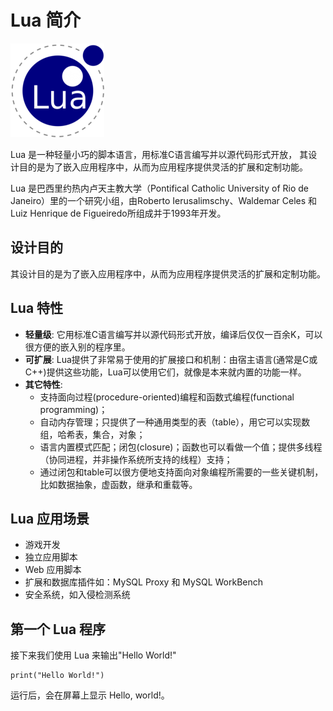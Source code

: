 # Lua 简介

![lua](../img/lua.png)

Lua 是一种轻量小巧的脚本语言，用标准C语言编写并以源代码形式开放， 其设计目的是为了嵌入应用程序中，从而为应用程序提供灵活的扩展和定制功能。

Lua 是巴西里约热内卢天主教大学（Pontifical Catholic University of Rio de Janeiro）里的一个研究小组，由Roberto Ierusalimschy、Waldemar Celes 和 Luiz Henrique de Figueiredo所组成并于1993年开发。

## 设计目的

其设计目的是为了嵌入应用程序中，从而为应用程序提供灵活的扩展和定制功能。

## Lua 特性

*   **轻量级**: 它用标准C语言编写并以源代码形式开放，编译后仅仅一百余K，可以很方便的嵌入别的程序里。
*   **可扩展**: Lua提供了非常易于使用的扩展接口和机制：由宿主语言(通常是C或C++)提供这些功能，Lua可以使用它们，就像是本来就内置的功能一样。
*   **其它特性**:
    *   支持面向过程(procedure-oriented)编程和函数式编程(functional programming)；
    *   自动内存管理；只提供了一种通用类型的表（table），用它可以实现数组，哈希表，集合，对象；
    *   语言内置模式匹配；闭包(closure)；函数也可以看做一个值；提供多线程（协同进程，并非操作系统所支持的线程）支持；
    *   通过闭包和table可以很方便地支持面向对象编程所需要的一些关键机制，比如数据抽象，虚函数，继承和重载等。

## Lua 应用场景

*   游戏开发
*   独立应用脚本
*   Web 应用脚本
*   扩展和数据库插件如：MySQL Proxy 和 MySQL WorkBench
*   安全系统，如入侵检测系统

## 第一个 Lua 程序

接下来我们使用 Lua 来输出"Hello World!"

```
print("Hello World!")
```

运行后，会在屏幕上显示 Hello, world!。

